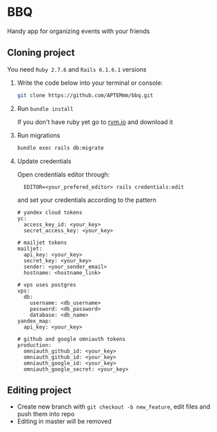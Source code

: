 # BBQ

Handy app for organizing events with your friends 

## Cloning project
You need `Ruby 2.7.6` and `Rails 6.1.6.1` versions

1) Write the code below into your terminal or console:
    ```sh
    git clone https://github.com/APTEMmm/bbq.git
    ```

2) Run `bundle install`

   If you don't have ruby yet go to [rvm.io](https://rvm.io/) and download it

3) Run migrations
   ```sh
   bundle exec rails db:migrate 
   ```

4) Update credentials

   Open credentials editor through:
   ```shell 
     EDITOR=<your_prefered_editor> rails credentials:edit 
   ```
   and set your credentials according to the pattern
   ```shell
   # yandex cloud tokens
   yc:
     access_key_id: <your_key>
     secret_access_key: <your_key>
     
   # mailjet tokens
   mailjet:
     api_key: <your_key>
     secret_key: <your_key>
     sender: <your_sender_email>
     hostname: <hostname_link>
     
   # vps uses postgres
   vps:
     db:
       username: <db_username>
       password: <db_password>
       database: <db_name>
   yandex_map:
     api_key: <your_key>
     
   # github and google omniauth tokens
   production:
     omniauth_github_id: <your_key>
     omniauth_github_id: <your_key>
     omniauth_google_id: <your_key>
     omniauth_google_secret: <your_key>
   ```
## Editing project
* Create new branch with `git checkout -b new_feature`, edit files and push them into repo
* Editing in master will be removed

